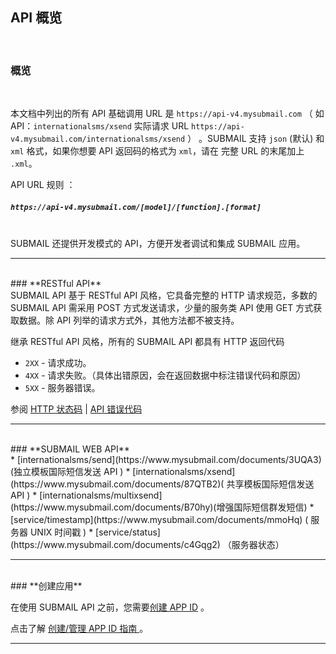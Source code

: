 ## API 概览

<br>

### **概览**

<br>

本文档中列出的所有 API 基础调用 URL 是 `https://api-v4.mysubmail.com` （ 如 API：`internationalsms/xsend` 实际请求 URL `https://api-v4.mysubmail.com/internationalsms/xsend` ） 。SUBMAIL 支持 `json` (默认) 和 `xml` 格式，如果你想要 API 返回码的格式为 `xml`，请在 完整 URL 的末尾加上 `.xml`。

API URL 规则 ：

##### `https://api-v4.mysubmail.com/[model]/[function].[format]`  
<br>
SUBMAIL 还提供开发模式的 API，方便开发者调试和集成 SUBMAIL 应用。

---
<br>
### **RESTful API**
<br>
SUBMAIL API 基于 RESTful API 风格，它具备完整的 HTTP 请求规范，多数的 SUBMAIL API 需采用 POST 方式发送请求，少量的服务类 API 使用 GET 方式获取数据。除 API 列举的请求方式外，其他方法都不被支持。

继承 RESTful API 风格，所有的 SUBMAIL API 都具有 HTTP 返回代码

*   `2XX` - 请求成功。
*   `4XX` - 请求失败。（具体出错原因，会在返回数据中标注错误代码和原因）
*   `5XX` - 服务器错误。

参阅 [HTTP 状态码](https://www.mysubmail.com/documents/uPcMX3)  | [API 错误代码](https://www.mysubmail.com/documents/wBDvw1)

---
<br>
###  **SUBMAIL WEB API**
<br>
*   [internationalsms/send](https://www.mysubmail.com/documents/3UQA3) (独立模板国际短信发送 API )
*   [internationalsms/xsend](https://www.mysubmail.com/documents/87QTB2)( 共享模板国际短信发送 API )
*   [internationalsms/multixsend](https://www.mysubmail.com/documents/B70hy)(增强国际短信群发短信)
*   [service/timestamp](https://www.mysubmail.com/documents/mmoHq) ( 服务器 UNIX 时间戳 )
*   [service/status](https://www.mysubmail.com/documents/c4Gqg2) （服务器状态）

---

<br>
### **创建应用**

<br>

在使用 SUBMAIL API 之前，您需要[创建 APP ID](https://www.mysubmail.com/console/intersms/apps) 。

点击了解 [创建/管理 APP ID 指南 ](https://www.mysubmail.com/documents/VRcCH1)。

---
